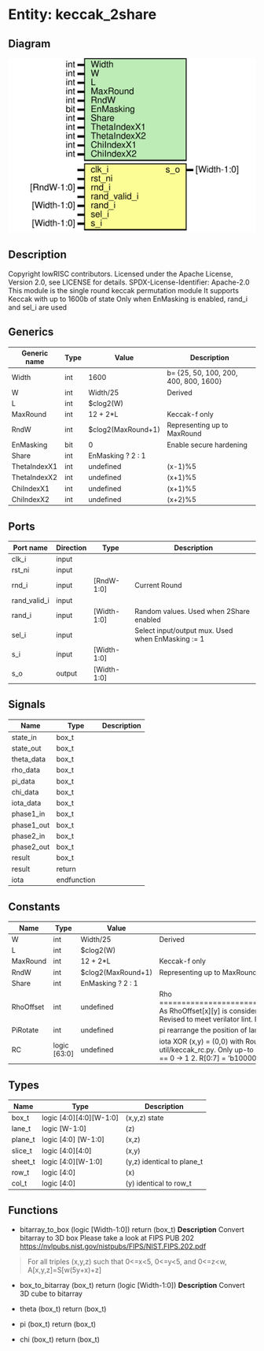 # Entity: keccak_2share

## Diagram

![Diagram](keccak_2share.svg "Diagram")
## Description

Copyright lowRISC contributors.
 Licensed under the Apache License, Version 2.0, see LICENSE for details.
 SPDX-License-Identifier: Apache-2.0
 This module is the single round keccak permutation module
 It supports Keccak with up to 1600b of state
 Only when EnMasking is enabled, rand_i and sel_i are used
 
## Generics

| Generic name | Type | Value              | Description                           |
| ------------ | ---- | ------------------ | ------------------------------------- |
| Width        | int  | 1600               | b= {25, 50, 100, 200, 400, 800, 1600} |
| W            | int  | Width/25           | Derived                               |
| L            | int  | $clog2(W)          |                                       |
| MaxRound     | int  | 12 + 2*L           | Keccak-f only                         |
| RndW         | int  | $clog2(MaxRound+1) | Representing up to MaxRound           |
| EnMasking    | bit  | 0                  | Enable secure hardening               |
| Share        | int  | EnMasking ? 2 : 1  |                                       |
| ThetaIndexX1 | int  | undefined          | (x-1)%5                               |
| ThetaIndexX2 | int  | undefined          | (x+1)%5                               |
| ChiIndexX1   | int  | undefined          | (x+1)%5                               |
| ChiIndexX2   | int  | undefined          | (x+2)%5                               |
## Ports

| Port name    | Direction | Type        | Description                                       |
| ------------ | --------- | ----------- | ------------------------------------------------- |
| clk_i        | input     |             |                                                   |
| rst_ni       | input     |             |                                                   |
| rnd_i        | input     | [RndW-1:0]  | Current Round                                     |
| rand_valid_i | input     |             |                                                   |
| rand_i       | input     | [Width-1:0] | Random values. Used when 2Share enabled           |
| sel_i        | input     |             | Select input/output mux. Used when EnMasking := 1 |
| s_i          | input     | [Width-1:0] |                                                   |
| s_o          | output    | [Width-1:0] |                                                   |
## Signals

| Name       | Type        | Description |
| ---------- | ----------- | ----------- |
| state_in   | box_t       |             |
| state_out  | box_t       |             |
| theta_data | box_t       |             |
| rho_data   | box_t       |             |
| pi_data    | box_t       |             |
| chi_data   | box_t       |             |
| iota_data  | box_t       |             |
| phase1_in  | box_t       |             |
| phase1_out | box_t       |             |
| phase2_in  | box_t       |             |
| phase2_out | box_t       |             |
| result     | box_t       |             |
| result     | return      |             |
| iota       | endfunction |             |
## Constants

| Name      | Type         | Value              | Description                                                                                                                                                                                                                                                                                                                                                                                                                                                    |
| --------- | ------------ | ------------------ | -------------------------------------------------------------------------------------------------------------------------------------------------------------------------------------------------------------------------------------------------------------------------------------------------------------------------------------------------------------------------------------------------------------------------------------------------------------- |
| W         | int          | Width/25           | Derived                                                                                                                                                                                                                                                                                                                                                                                                                                                        |
| L         | int          | $clog2(W)          |                                                                                                                                                                                                                                                                                                                                                                                                                                                                |
| MaxRound  | int          | 12 + 2*L           | Keccak-f only                                                                                                                                                                                                                                                                                                                                                                                                                                                  |
| RndW      | int          | $clog2(MaxRound+1) | Representing up to MaxRound                                                                                                                                                                                                                                                                                                                                                                                                                                    |
| Share     | int          | EnMasking ? 2 : 1  |                                                                                                                                                                                                                                                                                                                                                                                                                                                                |
| RhoOffset | int          | undefined          | Rho ====================================================================== As RhoOffset[x][y] is considered as variable int in VCS, it is replaced with generate statement. Revised to meet verilator lint. Now RhoOffset is 1-D array                                                                                                                                                                                                                         |
| PiRotate  | int          | undefined          | pi rearrange the position of lanes pi[x,y,z] = state[(x+3y),x,z]                                                                                                                                                                                                                                                                                                                                                                                               |
| RC        | logic [63:0] | undefined          | iota XOR (x,y) = (0,0) with Round Constant (RC) RC parameter: Precomputed by util/keccak_rc.py. Only up-to 0..L-1 is used RC = '0 RC[2**j-1] = rc(j+7*rnd) rc(t) = 1. t%255 == 0 -> 1 2. R[0:7] = 'b10000000 3. for i = [1..t%255] a. R = 0 || R b. R[0] = R[0] ^ R[8] c. R[4] = R[4] ^ R[8] d. R[5] = R[5] ^ R[8] e. R[6] = R[6] ^ R[8] f. R = R[0:7] 4. return R[0] RC has L = [0..6] for lower L case, only chopping lower part of 64bit RC is sufficient.  |
## Types

| Name    | Type                    | Description                |
| ------- | ----------------------- | -------------------------- |
| box_t   | logic [4:0][4:0][W-1:0] | (x,y,z) state              |
| lane_t  | logic           [W-1:0] | (z)                        |
| plane_t | logic [4:0]     [W-1:0] | (x,z)                      |
| slice_t | logic [4:0][4:0]        | (x,y)                      |
| sheet_t | logic      [4:0][W-1:0] | (y,z) identical to plane_t |
| row_t   | logic [4:0]             | (x)                        |
| col_t   | logic      [4:0]        | (y) identical to row_t     |
## Functions
- bitarray_to_box <font id="function_arguments">(logic [Width-1:0])</font> <font id="function_return">return (box_t)</font>
**Description**
Convert bitarray to 3D box
Please take a look at FIPS PUB 202
https://nvlpubs.nist.gov/nistpubs/FIPS/NIST.FIPS.202.pdf
> For all triples (x,y,z) such that 0<=x<5, 0<=y<5, and 0<=z<w,
>    A[x,y,z]=S[w(5y+x)+z]

- box_to_bitarray <font id="function_arguments">(box_t)</font> <font id="function_return">return (logic [Width-1:0])</font>
**Description**
Convert 3D cube to bitarray

- theta <font id="function_arguments">(box_t)</font> <font id="function_return">return (box_t)</font>
- pi <font id="function_arguments">(box_t)</font> <font id="function_return">return (box_t)</font>
- chi <font id="function_arguments">(box_t)</font> <font id="function_return">return (box_t)</font>
